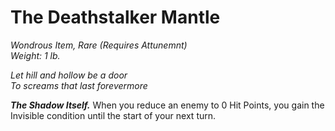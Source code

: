 # The Deathstalker Mantle
*Wondrous Item, Rare (Requires Attunemnt)*  
*Weight: 1 lb.*  

*Let hill and hollow be a door*  
*To screams that last forevermore*  

***The Shadow Itself.*** When you reduce an enemy to 0 Hit Points, you gain the Invisible condition until the start of your next turn.